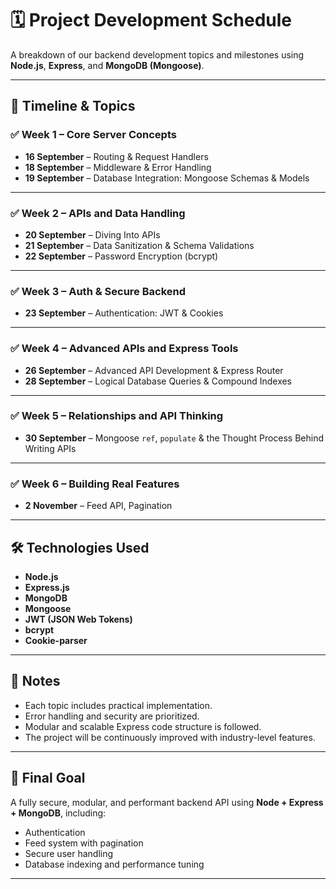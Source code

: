 # 🗓️ Project Development Schedule

A breakdown of our backend development topics and milestones using **Node.js**, **Express**, and **MongoDB (Mongoose)**.

---

## 📅 Timeline & Topics

### ✅ Week 1 – Core Server Concepts

- **16 September** – Routing & Request Handlers
- **18 September** – Middleware & Error Handling
- **19 September** – Database Integration: Mongoose Schemas & Models

---

### ✅ Week 2 – APIs and Data Handling

- **20 September** – Diving Into APIs
- **21 September** – Data Sanitization & Schema Validations
- **22 September** – Password Encryption (bcrypt)

---

### ✅ Week 3 – Auth & Secure Backend

- **23 September** – Authentication: JWT & Cookies

---

### ✅ Week 4 – Advanced APIs and Express Tools

- **26 September** – Advanced API Development & Express Router
- **28 September** – Logical Database Queries & Compound Indexes

---

### ✅ Week 5 – Relationships and API Thinking

- **30 September** – Mongoose `ref`, `populate` & the Thought Process Behind Writing APIs

---

### ✅ Week 6 – Building Real Features

- **2 November** – Feed API, Pagination

---

## 🛠️ Technologies Used

- **Node.js**
- **Express.js**
- **MongoDB**
- **Mongoose**
- **JWT (JSON Web Tokens)**
- **bcrypt**
- **Cookie-parser**

---

## 📌 Notes

- Each topic includes practical implementation.
- Error handling and security are prioritized.
- Modular and scalable Express code structure is followed.
- The project will be continuously improved with industry-level features.

---

## 🚀 Final Goal

A fully secure, modular, and performant backend API using **Node + Express + MongoDB**, including:
- Authentication
- Feed system with pagination
- Secure user handling
- Database indexing and performance tuning

---

